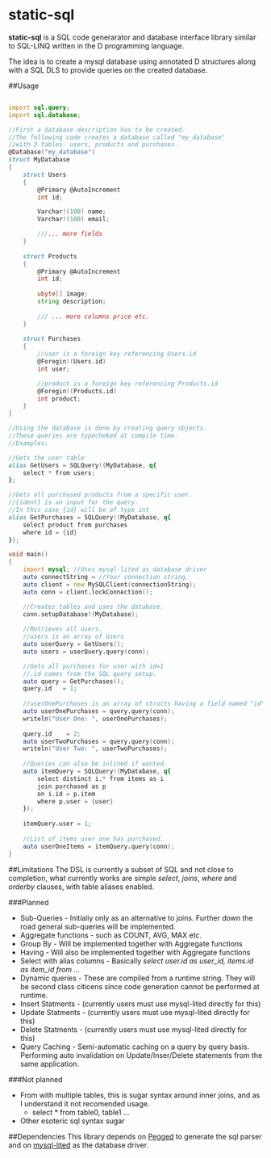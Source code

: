# static-sql
**static-sql** is a SQL code generarator and database interface library similar to SQL-LINQ written in the D programming language. 

The idea is to create a mysql database using annotated D structures along with a SQL DLS to provide queries on the created database. 

##Usage
```D

import sql.query;
import sql.database;

//First a database description has to be created.
//The following code creates a database called "my_database" 
//with 3 tables. users, products and purchases.
@Database("my_database")
struct MyDatabase
{
    struct Users
    {
        @Primary @AutoIncrement
        int id;

        Varchar!(100) name; 
        Varchar!(100) email;

        ///... more fields
    }
    
    struct Products
    {
        @Primary @AutoIncrement
        int id; 
        
        ubyte[] image; 
        string description;
  
        /// ... more columns price etc. 
    }
    
    struct Purchases
    {
        //user is a foreign key referencing Users.id
        @Foregin!(Users.id)
        int user;

        //product is a foreign key referencing Products.id
        @Foregin!(Products.id)
        int product; 
    }
}

//Using the database is done by creating query objects.
//These queries are typecheked at compile time. 
//Examples: 

//Gets the user table 
alias GetUsers = SQLQuery!(MyDatabase, q{
    select * from users; 
};

//Gets all purchased products from a specific user. 
//{ident} is an input for the query.
//In this case {id} will be of type int
alias GetPurchases = SQLQuery!(MyDatabase, q{
    select product from purchases 
    where id = {id}
});

void main()
{
    import mysql; //Uses mysql-lited as database driver
    auto connectString = //Your connection string. 
    auto client = new MySQLClient(connectionString);
    auto conn = client.lockConnection();

    //Creates tables and uses the database. 
    conn.setupDatabase!(MyDatabase);
    
    //Retrieves all users. 
    //users is an array of Users
    auto userQuery = GetUsers();
    auto users = userQuery.query(conn);

    //Gets all purchases for user with id=1
    //.id comes from the SQL query setup. 
    auto query = GetPurchases();
    query.id   = 1;
    
    //userOnePurchases is an array of structs having a field named "id"
    auto userOnePurchases = query.query(conn);
    writeln("User One: ", userOnePurchases);
    
    query.id    = 2;
    auto userTwoPurchases = query.query(conn);
    writeln("User Two: ", userTwoPurchases);
    
    //Queries can also be inlined if wanted. 
    auto itemQuery = SQLQuery!(MyDatabase, q{
        select distinct i.* from items as i
        join purchased as p 
        on i.id = p.item
        where p.user = {user}
    });
    
    itemQuery.user = 1; 
    
    //List of items user one has purchased. 
    auto userOneItems = itemQuery.query(conn);
}
```

##Limitations
The DSL is currently a subset of SQL and not close to completion, what currently works are simple *select*, *joins*, *where* and *orderby* clauses, with table aliases enabled. 

###Planned

* Sub-Queries - Initialiy only as an alternative to joins. Further down the road general sub-queries will be implemented.
* Aggregate functions - such as COUNT, AVG, MAX etc.
* Group By - Will be implemented together with Aggregate functions
* Having   - Will also be implemented together with Aggregate functions
* Select with alias columns - Basically *select user.id as user_id, items.id as item_id from ...* 
* Dynamic queries - These are compiled from a runtime string. They will be second class citicens since code generation cannot be performed at runtime. 
* Insert Statments - (currently users must use mysql-lited directly for this)
* Update Statments - (currently users must use mysql-lited directly for this)
* Delete Statments - (currently users must use mysql-lited directly for this)
* Query Caching    - Semi-automatic caching on a query by query basis. Performing auto invalidation on Update/Inser/Delete statements from the same application. 

###Not planned

* From with multiple tables, this is sugar syntax around inner joins, and as I understand it not recomended usage. 
    - select * from table0, table1 ...
* Other esoteric sql syntax sugar


##Dependencies 
This library depends on [Pegged](https://github.com/PhilippeSigaud/Pegged/) to generate the sql parser and on [mysql-lited](https://github.com/eBookingServices/mysql-lited) as the database driver. 






